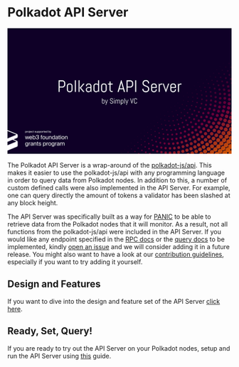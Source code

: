 # Polkadot API Server

<img src="doc/IMG_POLKADOT_API_SERVER.png" alt="design" width="600"/>

The Polkadot API Server is a wrap-around of the [polkadot-js/api](https://polkadot.js.org/api/). This makes it easier to use the polkadot-js/api with any programming language in order to query data from Polkadot nodes. In addition to this, a number of custom defined calls were also implemented in the API Server. For example, one can query directly the amount of tokens a validator has been slashed at any block height.

The API Server was specifically built as a way for [PANIC](https://github.com/SimplyVC/panic_polkadot) to be able to retrieve data from the Polkadot nodes that it will monitor. As a result, not all functions from the polkadot-js/api were included in the API Server.
If you would like any endpoint specified in the [RPC docs](https://polkadot.js.org/docs/substrate/rpc) or the [query docs](https://polkadot.js.org/docs/substrate/storage) to be implemented, kindly [open an issue](https://github.com/SimplyVC/polkadot_api_server/issues) and we will consider adding it in a future release. You might also want to have a look at our [contribution guidelines](CONTRIBUTING.md), especially if you want to try adding it yourself.

## Design and Features

If you want to dive into the design and feature set of the API Server [click here](doc/DESIGN_AND_FEATURES.md).

## Ready, Set, Query!

If you are ready to try out the API Server on your Polkadot nodes, setup and run the API Server using [this](doc/INSTALL_AND_RUN.md) guide.
